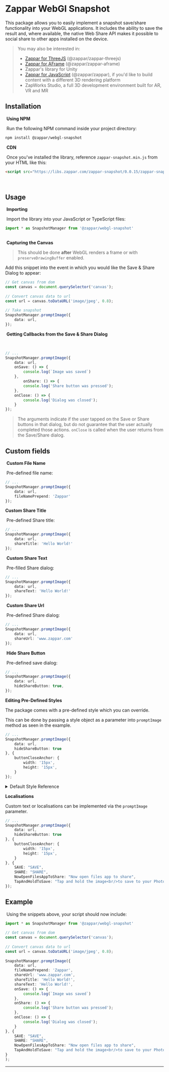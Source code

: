 # Zappar WebGl Snapshot
This package allows you to easily implement a snapshot save/share functionality into your WebGL applications. It includes the ability to save the result and, where available, the native Web Share API makes it possible to social share to other apps installed on the device.
​

> <i class="fa fa-info-circle"></i> You may also be interested in:
>  - [Zappar for ThreeJS](https://www.npmjs.com/package/@zappar/zappar-threejs) (@zappar/zappar-threejs)
>  - [Zappar for AFrame](https://www.npmjs.com/package/@zappar/zappar-aframe) (@zappar/zappar-aframe)
> - Zappar's library for Unity
> - [Zappar for JavaScript](https://www.npmjs.com/package/@zappar/zappar) (@zappar/zappar), if you'd like to build content with a different 3D rendering platform
> - ZapWorks Studio, a full 3D development environment built for AR, VR and MR

## Installation
​
**Using NPM** 

​
Run the following NPM command inside your project directory:
​
```bash
npm install @zappar/webgl-snapshot
```
​
**CDN**

​
Once you've installed the library, reference `zappar-snapshot.min.js` from your HTML like this:
​
```html
<script src="https://libs.zappar.com/zappar-snapshot/0.0.15/zappar-snapshot.min.js"></script>
```
​
## Usage
​
**Importing**

​
Import the library into your JavaScript or TypeScript files:
​
```ts
import * as SnapshotManager from '@zappar/webgl-snapshot'
​
```
​
**Capturing the Canvas**

><i class="fa fa-info-circle"></i> This should be done **after** WebGL renders a frame or with​ `preserveDrawingBuffer` enabled.

Add this snippet into the event in which you would like the Save & Share Dialog to appear:
​
```ts
// Get canvas from dom
const canvas = document.querySelector('canvas');
​
// Convert canvas data to url
const url = canvas.toDataURL('image/jpeg', 0.8);
​
// Take snapshot
SnapshotManager.promptImage({
    data: url,
});
```
​
**Getting Callbacks from the Save & Share Dialog**

​
```ts
// ...
SnapshotManager.promptImage({
    data: url,
    onSave: () => {
        console.log(`Image was saved`)
    },
        onShare: () => {
        console.log('Share button was pressed');
    },
    onClose: () => {
        console.log('Dialog was closed');
    }
});
```
> <i class="fa fa-info-circle"></i> The arguments indicate if the user tapped on the Save or Share buttons in that dialog, but do not guarantee that the user actually completed those actions. `onClose` is called when the user returns from the Save/Share dialog. 
​
## Custom fields
​
**Custom File Name**

​
Pre-defined file name:
​
```ts
// ...
SnapshotManager.promptImage({
    data: url,
    fileNamePrepend: 'Zappar'
});
```
**Custom Share Title**

​
Pre-defined Share title:
​
```ts
// ...
SnapshotManager.promptImage({
    data: url,
    shareTitle: 'Hello World!'
});
```
​
**Custom Share Text**

​
Pre-filled Share dialog:
​
```ts
// ...
SnapshotManager.promptImage({
    data: url,
    shareText: 'Hello World!'
});
```
​
**Custom Share Url**

​
Pre-defined Share dialog:
​
```ts
// ...
SnapshotManager.promptImage({
    data: url,
    shareUrl: 'www.zappar.com'
});
```
​​
**Hide Share Button**

​
Pre-defined save dialog:
​
```ts
// ...
SnapshotManager.promptImage({
    data: url,
    hideShareButton: true,
});
```


**Editing Pre-Defined Styles**

​The package comes with a pre-defined style which you can override.

This can be done by passing a style object as a parameter into `promptImage` method as seen in the example.


```ts
// ...
SnapshotManager.promptImage({
    data: url,
    hideShareButton: true
}, {
    buttonCloseAnchor: {
        width: '15px',
        height: '15px',
    }
});
```

<details>
  <summary>Default Style Reference</summary>

```ts
saveShareAnchor: {
    display: 'flex',
    width: '46px',
    height: '46px',
    marginTop: '2.5%',
    marginLeft: '5%',
    marginRight: '5%',
  },
  buttonImage: {
    pointerEvents: 'none',
    display: 'flex',
    justifyContent: 'center',
    margin: 'auto',
  },
  buttonCloseAnchor: {
    width: '15px',
    height: '15px',
    marginLeft: '7%',
  },
  previewElement: {
    height: 'auto',
    width: '80%',
    marginLeft: 'auto',
    marginRight: 'auto',
    backgroundColor: '#ccc',
    boxShadow: '0px 0px 4px 0px rgba(0,0,0,0.5)',
    display: 'flex',
  },
  containerDiv: {
    position: 'fixed',
    width: '100%',
    height: '100%',
    top: '0px',
    left: '0px',
    zIndex: 10000,
    backgroundColor: 'rgba(255,255,255,1)',
    fontFamily: 'sans-serif',
    color: 'rgba(255,255,255,1)',
    display: 'flex',
    flexDirection: 'column',
    justifyContent: 'center',
  },
  flexContainerDiv: {
    display: 'flex',
    justifyContent: 'center',
    flexWrap: 'wrap',
  },
  buttonCloseImage: {
    pointerEvents: 'none',
    width: '15px',
    height: '15px',
  },
  buttonOpenFiles: {
    border: '2px solid black',
    textTransform: 'uppercase',
    padding: '10px',
    minWidth: '100px',
    color: 'black',
    display: 'inline - block',
    marginTop: '20px',
    textDecoration: 'none',
    borderRadius: '10px',
  },
  instructions: {
    color: 'black',
    marginBottom: '0',
    width: '100%',
    textAlign: 'center',
    display: 'none',
  },
```
</details>



**Localisations**

Custom text or localisations can be implemented via the `promptImage` parameter. 


```ts
// ...
SnapshotManager.promptImage({
    data: url,
    hideShareButton: true
}, {
    buttonCloseAnchor: {
        width: '15px',
        height: '15px',
    }
}, {
    SAVE: "SAVE",
    SHARE: "SHARE",
    NowOpenFilesAppToShare: "Now open files app to share",
    TapAndHoldToSave: "Tap and hold the image<br/>to save to your Photos app"
});
```


## Example
​
Using the snippets above, your script should now include:
​
```ts
import * as SnapshotManager from '@zappar/webgl-snapshot'
​
// Get canvas from dom
const canvas = document.querySelector('canvas');
​
// Convert canvas data to url
const url = canvas.toDataURL('image/jpeg', 0.8);
​
SnapshotManager.promptImage({
    data: url,
    fileNamePrepend: 'Zappar',
    shareUrl: 'www.zappar.com',
    shareTitle: 'Hello World!',
    shareText: 'Hello World!',
    onSave: () => {
        console.log(`Image was saved`)
    },
    onShare: () => {
        console.log('Share button was pressed');
    },
    onClose: () => {
        console.log('Dialog was closed');
    }
}, {
    SAVE: "SAVE",
    SHARE: "SHARE",
    NowOpenFilesAppToShare: "Now open files app to share",
    TapAndHoldToSave: "Tap and hold the image<br/>to save to your Photos app"
}
);
```


---
